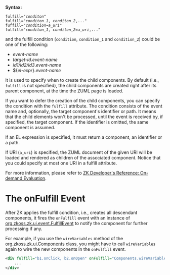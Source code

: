 **Syntax:**

`fulfill="`*`conditon`*`"`  
`fulfill="`*`conditon_1`*`, `*`conditon_2`*`,..."`  
`fuffill="`*`condition`*`=`*`a_uri`*`"`  
`fulfill="`*`conditon_1`*`, `*`conditon_2`*`=`*`a_uri`*`,..."`

and the fulfill condition (`condition`, `condition_1` and `condition_2`)
could be one of the following:

- *event-name*
- *target-id*.*event-name*
- *id1/id2/id3*.*event-name*
- \${*el-expr*}.*event-name*

It is used to specify when to create the child components. By default
(i.e., `fulfill` is not specified), the child components are created
right after its parent component, at the time the ZUML page is loaded.

If you want to defer the creation of the child components, you can
specify the condition with the `fulfill` attribute. The condition
consists of the event name and, optionally, the target component's
identifier or path. It means that the child elements won't be processed,
until the event is received by, if specified, the target component. If
the identifier is omitted, the same component is assumed.

If an EL expression is specified, it must return a component, an
identifier or a path.

If URI (`a_uri`) is specified, the ZUML document of the given URI will
be loaded and rendered as children of the associated component. Notice
that you could specify at most one URI in a fulfill attribute.

For more information, please refer to [ZK Developer's Reference: On-demand Evaluation]({{site.baseurl}}/zk_dev_ref/ui_composing/zuml/on-demand_evaluation).

# The onFulfill Event

After ZK applies the fulfill condition, i.e., creates all descendant
components, it fires the `onFulfill` event with an instance of
[org.zkoss.zk.ui.event.FulfillEvent](https://www.zkoss.org/javadoc/latest/zk/org/zkoss/zk/ui/event/FulfillEvent.html) to notify the
component for further processing if any.

For example, if you use the `wireVariables` method of the
[org.zkoss.zk.ui.Components](https://www.zkoss.org/javadoc/latest/zk/org/zkoss/zk/ui/Components.html) class, you might have to
call `wireVariables` again to wire the new components in the `onFulfill`
event.

```xml
<div fulfill="b1.onClick, b2.onOpen" onFulfill="Components.wireVariables(self, controller)">
    ...
</div>
```


